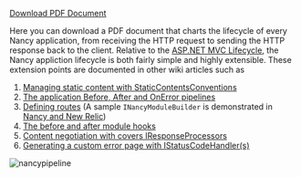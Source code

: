 [Download PDF Document](https://github.com/erdomke/Innovator.Client/files/1080932/NancyPipeline.pdf)

Here you can download a PDF document that charts the lifecycle of every Nancy application, from receiving the HTTP request to sending the HTTP response back to the client.  Relative to the [ASP.NET MVC Lifecycle](https://docs.microsoft.com/en-us/aspnet/mvc/overview/getting-started/lifecycle-of-an-aspnet-mvc-5-application), the Nancy appliction lifecycle is both fairly simple and highly extensible.  These extension points are documented in other wiki articles such as

1. [Managing static content with StaticContentsConventions](Managing-static-content)
2. [The application Before, After and OnError pipelines](The-Application-Before%2C-After-and-OnError-pipelines)
3. [Defining routes](Defining-routes)  (A sample `INancyModuleBuilder` is demonstrated in [Nancy and New Relic](Nancy-and-New-Relic#alternative-approach))
4. [The before and after module hooks](The-before-and-after-module-hooks)
5. [Content negotiation with covers IResponseProcessors](Content-Negotiation)
6. [Generating a custom error page with IStatusCodeHandler(s)](Generating-a-custom-error-page)



![nancypipeline](https://user-images.githubusercontent.com/4406364/27229089-2c7eda1c-5278-11e7-89b3-b443bc7d9a8e.png)
